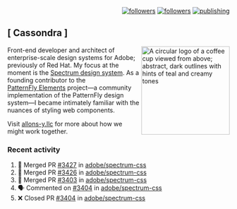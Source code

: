<p align="right"><a rel="me" href="https://front-end.social/@castastrophe">
    <img alt="followers" title="Follow me on Mastodon" src="https://img.shields.io/mastodon/follow/109297102751309835?domain=https%3A%2F%2Ffront-end.social&label=Follow&logo=mastodon&logoColor=white&style=for-the-badge&labelColor=008080&color=006969"/></a>
  <a href="https://codepen.io/castastrophe/">
    <img alt="followers" title="Follow me on CodePen" src="https://img.shields.io/badge/23-1?color=640464&labelColor=7c007c&style=for-the-badge&logo=codepen&label=Follow"/></a>
<a href="https://castastrophe.medium.com/">
    <img alt="publishing" title="View articles on Medium" src="https://img.shields.io/badge/107-1?color=666&labelColor=444&label=subscribe&logo=medium&logoColor=white&style=for-the-badge"/></a>
</p>

## [&nbsp;Cassondra&nbsp;]

<img align="right" src="https://github-production-user-asset-6210df.s3.amazonaws.com/1840295/253016758-ba468774-1cd3-42c2-8f43-947b5eeb5edf.png" height="200" alt="A circular logo of a coffee cup viewed from above; abstract, dark outlines with hints of teal and creamy tones">

Front-end developer and architect of enterprise-scale design systems for Adobe; previously of Red Hat. My focus at the moment is the [Spectrum design system](https://github.com/adobe/spectrum-css). As a founding contributor to the [PatternFly&nbsp;Elements](https://github.com/patternfly/patternfly-elements) project&mdash;a community implementation of the PatternFly design system&mdash;I became intimately familiar with the nuances of styling web components.

Visit [allons-y.llc](http://allons-y.llc/) for more about how we might work together.

### Recent activity

<!--START_SECTION:activity-->
1. 🎉 Merged PR [#3427](https://github.com/adobe/spectrum-css/pull/3427) in [adobe/spectrum-css](https://github.com/adobe/spectrum-css)
2. 🎉 Merged PR [#3426](https://github.com/adobe/spectrum-css/pull/3426) in [adobe/spectrum-css](https://github.com/adobe/spectrum-css)
3. 🎉 Merged PR [#3403](https://github.com/adobe/spectrum-css/pull/3403) in [adobe/spectrum-css](https://github.com/adobe/spectrum-css)
4. 🗣 Commented on [#3404](https://github.com/adobe/spectrum-css/pull/3404#issuecomment-2515799912) in [adobe/spectrum-css](https://github.com/adobe/spectrum-css)
5. ❌ Closed PR [#3404](https://github.com/adobe/spectrum-css/pull/3404) in [adobe/spectrum-css](https://github.com/adobe/spectrum-css)
<!--END_SECTION:activity-->
